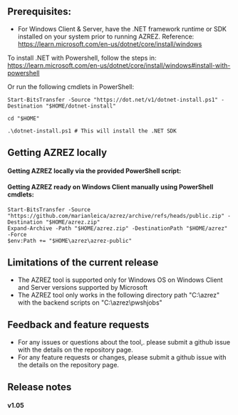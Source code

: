 ## Prerequisites:

- For Windows Client & Server, have the .NET framework runtime or SDK installed on your system prior to running AZREZ. Reference: https://learn.microsoft.com/en-us/dotnet/core/install/windows

To install .NET with Powershell, follow the steps in: https://learn.microsoft.com/en-us/dotnet/core/install/windows#install-with-powershell

Or run the following cmdlets in PowerShell:

```
Start-BitsTransfer -Source "https://dot.net/v1/dotnet-install.ps1" -Destination "$HOME/dotnet-install"

cd "$HOME"

.\dotnet-install.ps1 # This will install the .NET SDK
```

## Getting AZREZ locally

#### Getting AZREZ locally via the provided PowerShell script:

#### Getting AZREZ ready on Windows Client manually using PowerShell cmdlets:

```
Start-BitsTransfer -Source "https://github.com/marianleica/azrez/archive/refs/heads/public.zip" -Destination "$HOME/azrez.zip"
Expand-Archive -Path "$HOME/azrez.zip" -DestinationPath "$HOME/azrez" -Force 
$env:Path += "$HOME\azrez\azrez-public" 
```

## Limitations of the current release

- The AZREZ tool is supported only for Windows OS on Windows Client and Server versions supported by Microsoft
- The AZREZ tool only works in the following directory path "C:\azrez" with the backend scripts on "C:\azrez\pwshjobs"

## Feedback and feature requests

- For any issues or questions about the tool,. please submit a github issue with the details on the repository page.
- For any feature requests or changes, please submit a github issue with the details on the repository page.

## Release notes

#### v1.05
